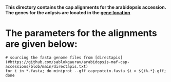 #### This directory contains the cap alignments for the arabidopsis accession. The genes for the anlysis are located in the [gene location](#https://github.com/sablokgaurav/arabidopsis-maf-cap-accessions/tree/main/cap_genes)

# The parameters for the alignments are given below:
```
# sourcing the fasta genome files from [directapis](#https://github.com/sablokgaurav/arabidopsis-maf-cap-accessions/blob/main/directapis.txt)
for i in *.fasta; do miniprot --gff caprpotein.fasta $i > ${i%.*}.gff; done
```

